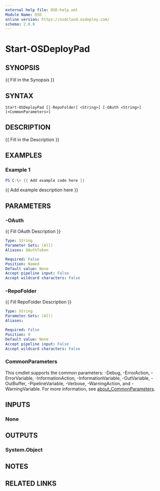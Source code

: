 ```yaml
---
external help file: OSD-help.xml
Module Name: OSD
online version: https://osdcloud.osdeploy.com/
schema: 2.0.0
---
```


# Start-OSDeployPad

## SYNOPSIS
{{ Fill in the Synopsis }}

## SYNTAX

```
Start-OSDeployPad [[-RepoFolder] <String>] [-OAuth <String>] [<CommonParameters>]
```

## DESCRIPTION
{{ Fill in the Description }}

## EXAMPLES

### Example 1
```powershell
PS C:\> {{ Add example code here }}
```

{{ Add example description here }}

## PARAMETERS

### -OAuth
{{ Fill OAuth Description }}

```yaml
Type: String
Parameter Sets: (All)
Aliases: OAuthToken

Required: False
Position: Named
Default value: None
Accept pipeline input: False
Accept wildcard characters: False
```

### -RepoFolder
{{ Fill RepoFolder Description }}

```yaml
Type: String
Parameter Sets: (All)
Aliases:

Required: False
Position: 0
Default value: None
Accept pipeline input: False
Accept wildcard characters: False
```

### CommonParameters
This cmdlet supports the common parameters: -Debug, -ErrorAction, -ErrorVariable, -InformationAction, -InformationVariable, -OutVariable, -OutBuffer, -PipelineVariable, -Verbose, -WarningAction, and -WarningVariable. For more information, see [about_CommonParameters](http://go.microsoft.com/fwlink/?LinkID=113216).

## INPUTS

### None

## OUTPUTS

### System.Object
## NOTES

## RELATED LINKS
